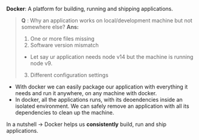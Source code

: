 __Docker__: A platform for building, running and shipping applications.

> 
> __Q__ : Why an application works on local/development machine but not somewhere else?
> __Ans:__ 
> 1. One or more files missing
> 2. Software version mismatch
> 	- Let say ur application needs node v14 but the machine is running node v9.
> 3. Different configuration settings
>

- With docker we can easily package our application with everything it needs and run it anywhere, on any machine with docker.
- In docker, all the applications runs, with its deoendencies inside an isolated environment. We can safely remove an application with all its dependencies to clean up the machine.



>
In a nutshell -> Docker helps us __consistently__ build, run and ship applications.
>






